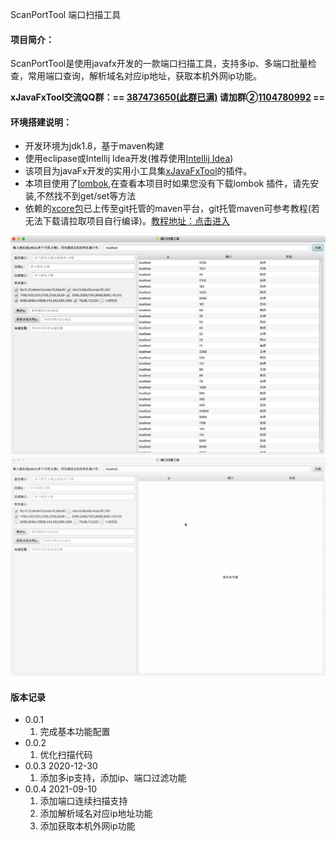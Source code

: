 ScanPortTool  端口扫描工具

#### 项目简介：
ScanPortTool是使用javafx开发的一款端口扫描工具，支持多ip、多端口批量检查，常用端口查询，解析域名对应ip地址，获取本机外网ip功能。

**xJavaFxTool交流QQ群：== [387473650(此群已满)](https://jq.qq.com/?_wv=1027&k=59UDEAD) 请加群②[1104780992](https://jq.qq.com/?_wv=1027&k=bhAdkju9) ==**

#### 环境搭建说明：
- 开发环境为jdk1.8，基于maven构建
- 使用eclipase或Intellij Idea开发(推荐使用[Intellij Idea](https://www.jetbrains.com/?from=xJavaFxTool))
- 该项目为javaFx开发的实用小工具集[xJavaFxTool](https://gitee.com/xwintop/xJavaFxTool)的插件。
- 本项目使用了[lombok](https://projectlombok.org/),在查看本项目时如果您没有下载lombok 插件，请先安装,不然找不到get/set等方法
- 依赖的[xcore包](https://gitee.com/xwintop/xcore)已上传至git托管的maven平台，git托管maven可参考教程(若无法下载请拉取项目自行编译)。[教程地址：点击进入](http://blog.csdn.net/u011747754/article/details/78574026)

![端口扫描工具.png](images/端口扫描工具.png)
![端口扫描工具.gif](images/端口扫描工具.gif)

#### 版本记录
- 0.0.1
  1. 完成基本功能配置
- 0.0.2
  1. 优化扫描代码
- 0.0.3 2020-12-30
  1. 添加多ip支持，添加ip、端口过滤功能
- 0.0.4 2021-09-10
  1. 添加端口连续扫描支持
  2. 添加解析域名对应ip地址功能
  3. 添加获取本机外网ip功能
